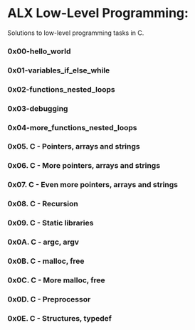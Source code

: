 # ALX Low-Level Programming:
 Solutions to low-level programming tasks in C.

### 0x00-hello_world 

### 0x01-variables_if_else_while  

### 0x02-functions_nested_loops  

### 0x03-debugging 

### 0x04-more_functions_nested_loops 

### 0x05. C - Pointers, arrays and strings

### 0x06. C - More pointers, arrays and strings

### 0x07. C - Even more pointers, arrays and strings

### 0x08. C - Recursion

### 0x09. C - Static libraries

### 0x0A. C - argc, argv

### 0x0B. C - malloc, free

### 0x0C. C - More malloc, free

### 0x0D. C - Preprocessor

### 0x0E. C - Structures, typedef 
